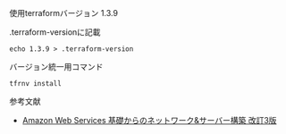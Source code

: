使用terraformバージョン
1.3.9

.terraform-versionに記載
````
echo 1.3.9 > .terraform-version
````

バージョン統一用コマンド
````
tfrnv install
````

参考文献

- [Amazon Web Services 基礎からのネットワーク&サーバー構築 改訂3版](https://www.amazon.co.jp/Amazon-Services-%E5%9F%BA%E7%A4%8E%E3%81%8B%E3%82%89%E3%81%AE%E3%83%8D%E3%83%83%E3%83%88%E3%83%AF%E3%83%BC%E3%82%AF-%E3%82%B5%E3%83%BC%E3%83%90%E3%83%BC%E6%A7%8B%E7%AF%89-%E6%94%B9%E8%A8%823%E7%89%88/dp/4296105442/ref=sr_1_11?__mk_ja_JP=%E3%82%AB%E3%82%BF%E3%82%AB%E3%83%8A&crid=15R33FR5LD3JR&keywords=AWS&qid=1677910356&sprefix=aws%2Caps%2C201&sr=8-11)